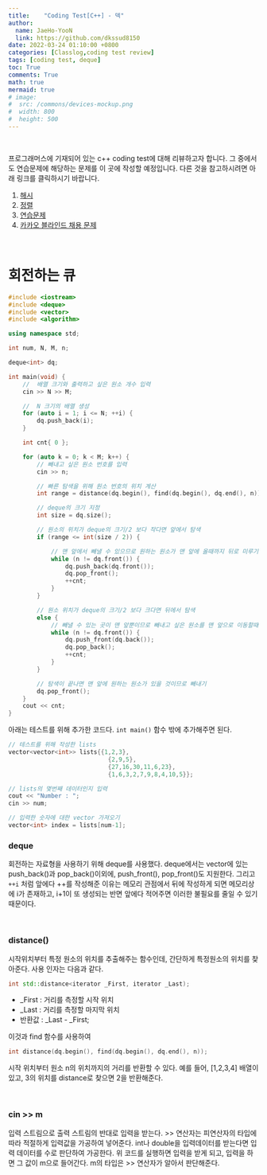 ```yaml
---
title:    "Coding Test[C++] - 덱"
author:
  name: JaeHo-YooN
  link: https://github.com/dkssud8150
date: 2022-03-24 01:10:00 +0800
categories: [Classlog,coding test review]
tags: [coding test, deque]
toc: True
comments: True
math: true
mermaid: true
# image:
#  src: /commons/devices-mockup.png
#  width: 800
#  height: 500
---
```


<br>

프로그래머스에 기재되어 있는 c++ coding test에 대해 리뷰하고자 합니다. 그 중에서도 연습문제에 해당하는 문제를 이 곳에 작성할 예정입니다. 다른 것을 참고하시려면 아래 링크를 클릭하시기 바랍니다.

1. [해시](https://dkssud8150.github.io/classlog/codingtestchash.html)
2. [정렬](https://dkssud8150.github.io/classlog/codingtestcsort.html)
3. [연습문제](https://dkssud8150.github.io/classlog/codingtestcpra.html)
4. [카카오 블라인드 채용 문제](https://dkssud8150.github.io/classlog/codingtestckakao.html)

<br>

# 회전하는 큐

```cpp
#include <iostream>
#include <deque>
#include <vector>
#include <algorithm>

using namespace std;

int num, N, M, n;

deque<int> dq;

int main(void) {
	//  배열 크기와 출력하고 싶은 원소 개수 입력
	cin >> N >> M;

	//  N 크기의 배열 생성
	for (auto i = 1; i <= N; ++i) {
		dq.push_back(i);
	}

	int cnt{ 0 };

	for (auto k = 0; k < M; k++) {
		// 빼내고 싶은 원소 번호를 입력
		cin >> n;

		// 빠른 탐색을 위해 원소 번호의 위치 계산
		int range = distance(dq.begin(), find(dq.begin(), dq.end(), n));

		// deque의 크기 지정
		int size = dq.size();

		// 원소의 위치가 deque의 크기/2 보다 작다면 앞에서 탐색
		if (range <= int(size / 2)) {

			// 맨 앞에서 빼낼 수 있으므로 원하는 원소가 맨 앞에 올때까지 뒤로 미루기
			while (n != dq.front()) {
				dq.push_back(dq.front());
				dq.pop_front();
				++cnt;
			}
		}

		// 원소 위치가 deque의 크기/2 보다 크다면 뒤에서 탐색
		else {
			// 빼낼 수 있는 곳이 맨 앞뿐이므로 빼내고 싶은 원소를 맨 앞으로 이동할때까지 앞으로 이동시키기 
			while (n != dq.front()) {
				dq.push_front(dq.back());
				dq.pop_back();
				++cnt;
			}
		}

		// 탐색이 끝나면 맨 앞에 원하는 원소가 있을 것이므로 빼내기
		dq.pop_front();
	}
	cout << cnt;
}
```

아래는 테스트를 위해 추가한 코드다. `int main()` 함수 밖에 추가해주면 된다.

```cpp
// 테스트를 위해 작성한 lists
vector<vector<int>> lists{{1,2,3},
							{2,9,5},
							{27,16,30,11,6,23},
							{1,6,3,2,7,9,8,4,10,5}};

// lists의 몇번째 데이터인지 입력
cout << "Number : ";
cin >> num;

// 입력한 숫자에 대한 vector 가져오기
vector<int> index = lists[num-1];
```


### deque

회전하는 자료형을 사용하기 위해 deque를 사용했다. deque에서는 vector에 있는 push_back()과 pop_back()이외에, push_front(), pop_front()도 지원한다. 그리고 `++i` 처럼 앞에다 ++를 작성해준 이유는 메모리 관점에서 뒤에 작성하게 되면 메모리상에 i가 존재하고, i+1이 또 생성되는 반면 앞에다 적어주면 이러한 불필요를 줄일 수 있기 때문이다.

<br>

### distance()

시작위치부터 특정 원소의 위치를 추출해주는 함수인데, 간단하게 특정원소의 위치를 찾아준다. 사용 인자는 다음과 같다.

```cpp
int std::distance<iterator _First, iterator _Last);
```

- _First : 거리를 측정할 시작 위치
- _Last : 거리를 측정할 마지막 위치
- 반환값 : _Last - _First;

이것과 find 함수를 사용하여 

```cpp
int distance(dq.begin(), find(dq.begin(), dq.end(), n));
```

시작 위치부터 원소 n의 위치까지의 거리를 반환할 수 있다. 예를 들어, [1,2,3,4] 배열이 있고, 3의 위치를 distance로 찾으면 2을 반환해준다. 

<br>

### cin >> m

입력 스트림으로 출력 스트림의 반대로 입력을 받는다.  >> 연산자는 피연산자의 타입에 따라 적절하게 입력값을 가공하여 넣어준다. int나 double을 입력데이터를 받는다면 입력 데이터를 수로 판단하여 가공한다. 위 코드를 실행하면 입력을 받게 되고, 입력을 하면 그 값이 m으로 들어간다. m의 타입은 >> 연산자가 알아서 판단해준다.

